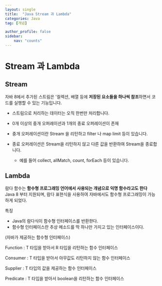 ```yaml
---
layout: single
title:  "Java Stream 과 Lambda"
categories: Java
tag: [개념]

author_profile: false
sidebar:
    nav: "counts"
---
```


# Stream 과 Lambda

## Stream

자바 8에서 추가된 스트림은 '컬렉션, 배열 등에 **저장된 요소들을 하나씩 참조**하면서 코드를 실행할 수 있는 기능입니다.

- 스트림으로 처리하는 데이터는 오직 한번만 처리합니다.

- 0개 이상의 중개 오퍼레이션과 1개의 종료 오퍼레이션이 존재
- 중개 오퍼레이션이란 Stream 을 리턴하고 filter 나 map limit 등이 있습니다.
- 종료 오퍼레이션은 Stream을 리턴하지 않고 다른 값을 반환하여 Stream을 종료합니다.
    - 예를 들어 collect, allMatch, count, forEach 등이 있습니다.


## Lambda

람다 함수는 **함수형 프로그래밍 언어에서 사용되는 개념으로 익명 함수라고도 한다**
Java 8 부터 지원되며, 람다 표현식을 사용하여 자바에서도 함수형 프로그래밍이 가능하게 되었다.

특징

- Java의 람다식이 함수형 인터페이스를 반환햔다.
- 함수형 인터페이스란 추상 메소드를 딱 하나만 가지고 있는 인터페이스이다.

(자바가 제공하는 함수형 인터페이스)

Function : T 타입을 받아서 R 타입을 리턴하는 함수 인터페이스

Consumer :  T 타입을 받아서 아무값도 리턴하지 않는 함수 인터페이스

Supplier :  T 타입의 값을 제공하는 함수 인터페이스

Predicate :  T 타입을 받아서 boolean을 리턴하는 함수 인터페이스



